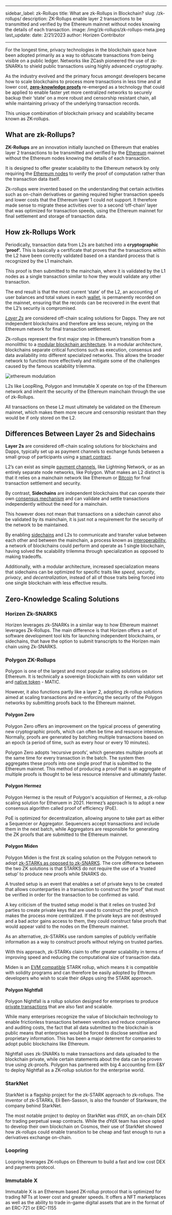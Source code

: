 ﻿---

sidebar_label: zk-Rollups
title: What are zk-Rollups in Blockchain?
slug: /zk-rollups/
description: ZK-Rollups enable layer 2 transactions to be transmitted and verified by the Ethereum mainnet without nodes knowing the details of each transaction. 
image: /img/zk-rollups/zk-rollups-meta.jpeg
last_update:
  date: 2/21/2023
  author: Horizen Contributor

---

For the longest time, privacy technologies in the blockchain space have been adopted primarily as a way to obfuscate transactions from being visible on a public ledger. Networks like ZCash pioneered the use of zk-SNARKs to shield public transactions using highly advanced cryptography. 

As the industry evolved and the primary focus amongst developers became how to scale blockchains to process more transactions in less time and at lower cost, [**zero-knowledge proofs**](privacy/zero-knowledge-proofs-zkp.md) re-emerged as a technology that could be applied to enable faster yet more centralized networks to securely backup their ‘state’ on a more robust and censorship resistant chain, all while maintaining privacy of the underlying transaction records.    

This unique combination of blockchain privacy and scalability became known as ZK-rollups.

## What are zk-Rollups?

**ZK-Rollups** are an innovation initially launched on Ethereum that enables layer 2 transactions to be transmitted and verified by the [Ethereum](cryptocurrency/ethereum-glossary.md) mainnet without the Ethereum nodes knowing the details of each transaction. 

It is designed to offer greater scalability to the Ethereum network by only requiring the [Ethereum nodes](architecture/blockchain-nodes.md) to verify the proof of computation rather than the transaction data itself.  

Zk-rollups were invented based on the understanding that certain activities such as on-chain derivatives or gaming required higher transaction speeds and lower costs that the Ethereum layer 1 could not support. It therefore made sense to migrate these activities over to a second ‘off-chain’ layer that was optimized for transaction speeds, using the Ethereum mainnet for final settlement and storage of transaction data. 

## How zk-Rollups Work

Periodically, transaction data from L2s are batched into a **cryptographic ‘proof’.** This is basically a certificate that proves that the transactions within the L2 have been correctly validated based on a standard process that is recognized by the L1 mainchain.

This proof is then submitted to the mainchain, where it is validated by the L1 nodes as a single transaction similar to how they would validate any other transaction. 

The end result is that the most current ‘state’ of the L2, an accounting of user balances and total values in each [wallet](wallets/crypto-wallets.md), is permanently recorded on the mainnet, ensuring that the records can be recovered in the event that the L2’s security is compromised.  

[*Layer 2s*](scalability/layer-2.md) are considered off-chain scaling solutions for Dapps. They are not independent blockchains and therefore are less secure, relying on the Ethereum network for final transaction settlement.

Zk-rollups represent the first major step in Ethereum’s transition from a monolithic to a [modular blockchain architecture](architecture/modular-vs-monolithic-blockchains.md). In a modular architecture, blockchains separate critical functions such as execution, consensus and data availability into different specialized networks. This allows the broader network to function more effectively and mitigate some of the challenges caused by the famous scalability trilemma. 

![ethereum modulation](/img/modular-vs-monolithic-blockchains/ethereum-modulation.jpg)

L2s like LoopRing, Polygon and Immutable X operate on top of the Ethereum network and inherit the security of the Ethereum mainchain through the use of zk-Rollups. 

All transactions on these L2 must ultimately be validated on the Ethereum mainnet, which makes them more secure and censorship resistant than they would be if only stored on the L2. 

## Differences Between Layer 2s and Sidechains

**Layer 2s** are considered off-chain scaling solutions for blockchains and Dapps, typically set up as payment channels to exchange funds between a small group of participants using a [smart contract](defi/smart-contracts.md).

L2’s can exist as simple [payment channels](scalability/payment-channels.md), like Lightning Network, or as an entirely separate node networks, like Polygon. What makes an L2 distinct is that it relies on a mainchain network like Ethereum or [Bitcoin](cryptocurrency/bitcoin-glossary.md) for final transaction settlement and security.

By contrast, **Sidechains** are independent blockchains that can operate their own [consensus mechanism](consensus/consensus-mechanisms.md) and can validate and settle transactions independently without the need for a mainchain.

This however does not mean that transactions on a sidechain cannot also be validated by its mainchain, it is just not a requirement for the security of the network to be maintained.

By enabling [sidechains](scalability/sidechains.md) and L2s to communicate and transfer value between each other and between the mainchain, a process known as [interoperability](interoperability/blockchain-interoperability.md), a network of blockchains could perform and operate as 1 single blockchain, having solved the scalability trilemma through specialization as opposed to making tradeoffs.

Additionally, with a modular architecture, increased specialization means that sidechains can be optimized for specific traits like _speed_, _security_, _privacy_, and _decentralization_, instead of all of those traits being forced into one single blockchain with less effective results.

## Zero-Knowledge Scaling Solutions

### Horizen Zk-SNARKS

Horizen leverages zk-SNARKs in a similar way to how Ethereum mainnet leverages Zk-Rollups. The main difference is that Horizen offers a set of software development tool kits for launching independent blockchains, or sidechains, that have the option to submit transcripts to the Horizen  main chain using Zk-SNARKS. 

### Polygon ZK-Rollups

Polygon is one of the largest and most popular scaling solutions on Ethereum. It is technically a sovereign blockchain with its own validator set and [native token](tokenomics/what-is-a-token.md) - MATIC. 

However, it also functions partly like a layer 2, adopting zk-rollup solutions aimed at scaling transactions and re-enforcing the security of the Polygon networks by submitting proofs back to the Ethereum mainnet.

#### Polygon Zero

Polygon Zero offers an improvement on the typical process of generating new cryptographic proofs, which can often be time and resource intensive. Normally, proofs are generated by batching multiple transactions based on an epoch (a period of time, such as every hour or every 10 minutes). 

Polygon Zero adopts ‘recursive proofs’, which generates multiple proofs at the same time for every transaction in the batch. The system then aggregates these proofs into one single proof that is submitted to the Ethereum mainnet. This method of producing a proof that is an aggregate of multiple proofs is thought to be less resource intensive and ultimately faster.  

#### Polygon Hermez
Polygon Hermez is the result of Polygon's acquisition of Hermez, a zk-rollup scaling solution for Etheruem in 2021. Hermez’s approach is to adopt a new consensus algorithm called proof of efficiency (PoE). 

PoE is optimized for decentralization, allowing anyone to take part as either a Sequencer or Aggregator. Sequencers accept transactions and include them in the next batch, while Aggregators are responsible for generating the ZK proofs that are submitted to the Ethereum mainnet. 

#### Polygon Miden

Polygon Miden is the first zk scaling solution on the Polygon network to adopt [zk-STARKs as opposed to zk-SNARKS](privacy/zk-snarks-vs-zk-starks.md). The core difference between the two ZK solutions is that STARKS do not require the use of a ‘trusted setup’ to produce new proofs while SNARKS do.
 
A trusted setup is an event that enables a set of private keys to be created that allows counterparties in a transaction to construct the ‘proof’ that must be verified in order for the transaction to be confirmed as valid.

A key criticism of the trusted setup model is that it relies on trusted 3rd parties to create private keys that are used to construct the proof, which makes the process more centralized.  If the private keys are not destroyed and a bad actor gains access to them, they could construct false proofs that would appear valid to the nodes on the Ethereum mainnet. 

As an alternative, zk-STARKs use random samples of publicly verifiable information as a way to construct proofs without relying on trusted parties.

With this approach, zk-STARKs claim to offer greater scalability in terms of improving speed and reducing the computational size of transaction data. 

Miden is an [EVM compatible](interoperability/ethereum-virtual-machine-evm.md) STARK rollup, which means it is compatible with solidity programs and can therefore be easily adopted by Ethreum developers who wish to scale their dApps using the STARK approach. 

#### Polygon Nightfall 

Polygon Nightfall is a rollup solution designed for enterprises to produce [private transactions](privacy/private-transactions.md) that are also fast and scalable. 

While many enterprises recognize the value of blockchain technology to enable frictionless transactions between vendors and reduce compliance and auditing costs, the fact that all data submitted to the blockchain is public means that enterprises would be forced to disclose sensitive and proprietary information. This has been a major deterrent for companies to adopt public blockchains like Ethereum. 

Nightfall uses zk-SNARKs to make transactions and data uploaded to the blockchain private, while certain statements about the data can be proven true using zk-proofs. Polygon has partnered with big 4 accounting firm E&Y to deploy Nightfall as a ZK-rollup solution for the enterprise world. 

### StarkNet

StarkNet is a flagship project for the zk-STARK approach to zk-rollups. The inventor of zk-STARKs,  Eli Ben-Sasson, is also the founder of Starkware, the company behind StarkNet.

The most notable project to deploy on StarkNet was dYdX, an on-chain DEX for trading perpetual swap contracts. While the dYdX team has since opted to develop their own blockchain on Cosmos, their use of StarkNet showed how zk-rollups could enable transition to be cheap and fast enough to run a derivatives exchange on-chain.

### Loopring

Loopring leverages ZK-rollups on Ethereum to build a fast and low cost DEX and payments protocol. 

### Immutable X
Immutable X is an Ethereum based ZK-rollup protocol that is optimized for trading NFTs at lower cost and greater speeds. It offers a NFT marketplaces as well as the ability to trade in-game digital assets that are in the format of an ERC-721 or ERC-1155

